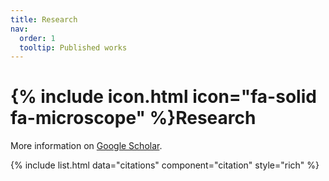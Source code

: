 ```yaml
---
title: Research
nav:
  order: 1
  tooltip: Published works
---
```


# {% include icon.html icon="fa-solid fa-microscope" %}Research

More information on [Google Scholar](todo).

{% include list.html data="citations" component="citation" style="rich" %}
